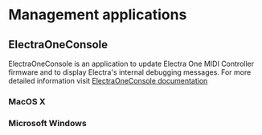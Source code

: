# Management applications


## ElectraOneConsole

ElectraOneConsole is an application to update Electra One MIDI Controller firmware and to display Electra's internal debugging messages. For more detailed information visit [ElectraOneConsole&nbsp;documentation](./electraoneconsole.md)

### MacOS X

<downloadButton href="/ElectraOneConsole.dmg" description="MacOS X version 1.0.0 (2 Jan 2020)"/>

### Microsoft Windows

<downloadButton href="/ElectraOneConsoleSetup.msi" description="Windows version 1.0.0 (2 Jan 2020)"/>
